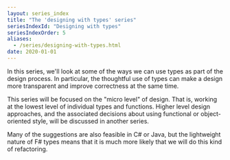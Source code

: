 ```yaml
---
layout: series_index
title: "The 'designing with types' series"
seriesIndexId: "Designing with types"
seriesIndexOrder: 5
aliases:
  - /series/designing-with-types.html
date: 2020-01-01
---
```


In this series, we'll look at some of the ways we can use types as part of the design process. In particular, the thoughtful use of types can make a design more transparent and improve correctness at the same time.

This series will be focused on the "micro level" of design. That is, working at the lowest level of individual types and functions. Higher level design approaches, and the associated decisions about using functional or object-oriented style, will be discussed in another series.

Many of the suggestions are also feasible in C# or Java, but the lightweight nature of F# types means that it is much more likely that we will do this kind of refactoring.

